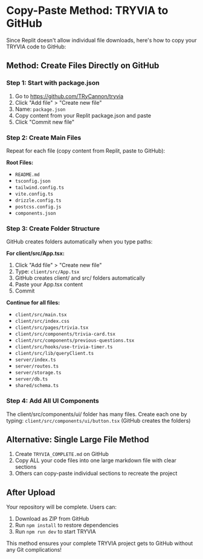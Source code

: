 # Copy-Paste Method: TRYVIA to GitHub

Since Replit doesn't allow individual file downloads, here's how to copy your TRYVIA code to GitHub:

## Method: Create Files Directly on GitHub

### Step 1: Start with package.json
1. Go to https://github.com/TRyCannon/tryvia
2. Click "Add file" > "Create new file"
3. Name: `package.json`
4. Copy content from your Replit package.json and paste
5. Click "Commit new file"

### Step 2: Create Main Files
Repeat for each file (copy content from Replit, paste to GitHub):

**Root Files:**
- `README.md`
- `tsconfig.json`
- `tailwind.config.ts`
- `vite.config.ts`
- `drizzle.config.ts`
- `postcss.config.js`
- `components.json`

### Step 3: Create Folder Structure
GitHub creates folders automatically when you type paths:

**For client/src/App.tsx:**
1. Click "Add file" > "Create new file"
2. Type: `client/src/App.tsx`
3. GitHub creates client/ and src/ folders automatically
4. Paste your App.tsx content
5. Commit

**Continue for all files:**
- `client/src/main.tsx`
- `client/src/index.css`
- `client/src/pages/trivia.tsx`
- `client/src/components/trivia-card.tsx`
- `client/src/components/previous-questions.tsx`
- `client/src/hooks/use-trivia-timer.ts`
- `client/src/lib/queryClient.ts`
- `server/index.ts`
- `server/routes.ts`
- `server/storage.ts`
- `server/db.ts`
- `shared/schema.ts`

### Step 4: Add All UI Components
The client/src/components/ui/ folder has many files. Create each one by typing:
`client/src/components/ui/button.tsx` (GitHub creates the folders)

## Alternative: Single Large File Method
1. Create `TRYVIA_COMPLETE.md` on GitHub
2. Copy ALL your code files into one large markdown file with clear sections
3. Others can copy-paste individual sections to recreate the project

## After Upload
Your repository will be complete. Users can:
1. Download as ZIP from GitHub
2. Run `npm install` to restore dependencies
3. Run `npm run dev` to start TRYVIA

This method ensures your complete TRYVIA project gets to GitHub without any Git complications!